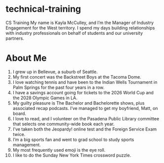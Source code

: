 # technical-training
CS Training
My name is Kayla McCulley, and I’m the Manager of Industry Engagement for the West territory. I spend my days building relationships with industry professionals on behalf of students and our university partners.

# About Me

1. I grew up in Bellevue, a suburb of Seattle.
2. My first concert was the Backstreet Boys at the Tacoma Dome.
3. I love watching tennis and have been to the Indian Wells Tournament in Palm Springs for the past four years in a row.
4. I have a savings account going for tickets to the 2026 World Cup and the 2028 Olympic Games in LA.
5. My guilty pleasure is The Bachelor and Bachelorette shows, plus associated recap podcasts. I’ve managed to get my boyfriend, Matt, on board.
6. I love to read, and I volunteer on the Pasadena Public Library committee that selects one community-wide book each year.
7. I’ve taken both the Jeopardy! online test and the Foreign Service Exam twice.
8. I’m a big sports fan and went to grad school to study sports management.
9. My most frequently used emoji is the eye roll.
10. I like to do the Sunday New York Times crossword puzzle.
